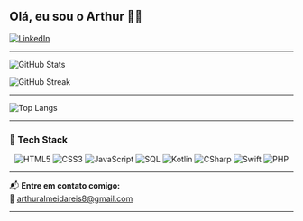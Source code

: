 ## Olá, eu sou o Arthur 👨‍💻

[![LinkedIn](https://img.shields.io/badge/LinkedIn-000?style=for-the-badge&logo=linkedin&logoColor=0A66C2)](https://www.linkedin.com/in/arthur-almeida-reis-a65362305/)

---





![GitHub Stats](https://github-readme-stats.vercel.app/api?username=arthuralmeidareis&show_icons=true&theme=radical)

![GitHub Streak](https://streak-stats.demolab.com?user=arthuralmeidareis&theme=radical)

---



![Top Langs](https://github-readme-stats.vercel.app/api/top-langs/?username=arthuralmeidareis&layout=compact&theme=radical)

---

### 🧰 Tech Stack

<div align="center">

![HTML5](https://img.shields.io/badge/HTML5-E34F26?style=for-the-badge&logo=html5&logoColor=fff)
![CSS3](https://img.shields.io/badge/CSS3-1572B6?style=for-the-badge&logo=css3&logoColor=fff)
![JavaScript](https://img.shields.io/badge/JavaScript-F7DF1E?style=for-the-badge&logo=javascript&logoColor=000)
![SQL](https://img.shields.io/badge/SQL-4479A1?style=for-the-badge&logo=postgresql&logoColor=fff)
![Kotlin](https://img.shields.io/badge/Kotlin-7F52FF?style=for-the-badge&logo=kotlin&logoColor=fff)
![CSharp](https://img.shields.io/badge/C%23-239120?style=for-the-badge&logo=c-sharp&logoColor=fff)
![Swift](https://img.shields.io/badge/Swift-FA7343?style=for-the-badge&logo=swift&logoColor=fff)
![PHP](https://img.shields.io/badge/PHP-777BB4?style=for-the-badge&logo=php&logoColor=fff)

</div>

---

📬 **Entre em contato comigo:**  
📧 arthuralmeidareis8@gmail.com

---
